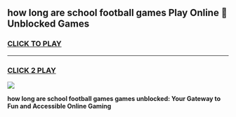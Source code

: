 
## how long are school football games Play Online 👋 Unblocked Games
<h3>
<a href="https://news.freeplayer.one?title=how_long_are_school_football_games&ref=17GH">CLICK TO PLAY</a></h3>
<hr>

<h3>
<a href="https://news.freeplayer.one?title=how_long_are_school_football_games&ref=17GH">CLICK 2 PLAY</a>
  
</h3>

<a href="https://news.freeplayer.one?title=how_long_are_school_football_games&ref=17GH/"><img src="https://clearcache.store/games.png"></a>


**how long are school football games games unblocked: Your Gateway to Fun and Accessible Online Gaming**
